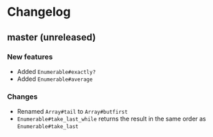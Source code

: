 # Changelog

## master (unreleased)

### New features

* Added `Enumerable#exactly?`
* Added `Enumerable#average`

### Changes

* Renamed `Array#tail` to `Array#butfirst`
* `Enumerable#take_last_while` returns the result in the same order as `Enumerable#take_last`
